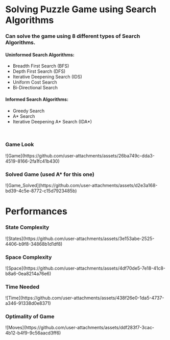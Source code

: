 <H1>Solving Puzzle Game using Search Algorithms</H1>  
<H3>Can solve the game using 8 different types of Search Algorithms.</H3>
<H4>Uninformed Search Algorithms:</H4>
<ul>
    <li>Breadth First Search (BFS)</li>
    <li>Depth First Search (DFS)</li>
    <li>Iterative Deepening Search (IDS)</li>
    <li>Uniform Cost Search</li>
    <li>Bi-Directional Search</li>
</ul>
<H4>Informed Search Algorithms:</H4>
<ul>
    <li>Greedy Search</li>
    <li>A* Search</li>
    <li>Iterative Deepening A* Search (IDA*)</li>
</ul>
<br>
<H3>Game Look</H3>
![Game](https://github.com/user-attachments/assets/26ba749c-dda3-4519-8166-2fa1fc41b430)


<H3>Solved Game (used A* for this one)</H3>
![Game_Solved](https://github.com/user-attachments/assets/d2e3a168-bd39-4c5e-8772-c15d7923485b)

<H1>Performances</H1>
<H3>State Complexity</H3>
![States](https://github.com/user-attachments/assets/3e153abe-2525-4406-b9f8-34868b1d1df8)

<H3>Space Complexity</H3>
![Space](https://github.com/user-attachments/assets/4df70de5-7e18-41c8-b8a6-0ea8214a76e6)

<H3>Time Needed</H3>
![Time](https://github.com/user-attachments/assets/438f26e0-1da5-4737-a346-91338d0e8371)

<H3>Optimality of Game</H3>
![Moves](https://github.com/user-attachments/assets/ddf283f7-3cac-4b12-b4f9-9c56aacd3ff6)
